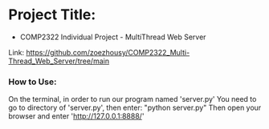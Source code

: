 # Project Title: 
- COMP2322 Individual Project - MultiThread Web Server

Link: https://github.com/zoezhousy/COMP2322_Multi-Thread_Web_Server/tree/main
### How to Use:
On the terminal, in order to run our program named 'server.py'
You need to go to directory of 'server.py', then enter: "python server.py"
Then open your browser and enter 'http://127.0.0.1:8888/'
